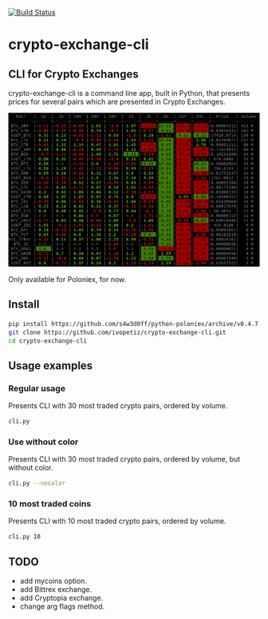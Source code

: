 [![Build Status](https://travis-ci.com/ivopetiz/crypto-exchange-cli.svg?branch=master)](https://travis-ci.com/ivopetiz/crypto-exchange-cli)
# crypto-exchange-cli

## CLI for Crypto Exchanges

crypto-exchange-cli is a command line app, built in Python, that presents prices for several pairs which are presented in Crypto Exchanges.

![](images/Screenshot_001.png?raw=true)

Only available for Poloniex, for now.

## Install

```bash
pip install https://github.com/s4w3d0ff/python-poloniex/archive/v0.4.7.zip
git clone https://github.com/ivopetiz/crypto-exchange-cli.git
cd crypto-exchange-cli
```

## Usage examples

### Regular usage

Presents CLI with 30 most traded crypto pairs, ordered by volume.

```bash
cli.py
```

### Use without color

Presents CLI with 30 most traded crypto pairs, ordered by volume, but without color.

```bash
cli.py --nocolor
```

### 10 most traded coins

Presents CLI with 10 most traded crypto pairs, ordered by volume.

```bash
cli.py 10
```

## TODO

- add mycoins option.
- add Bittrex exchange.
- add Cryptopia exchange.
- change arg flags method.
